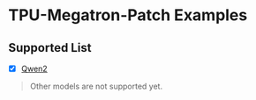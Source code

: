 

# TPU-Megatron-Patch Examples

## Supported List

- [x] [Qwen2](./qwen2)

> Other models are not supported yet.
